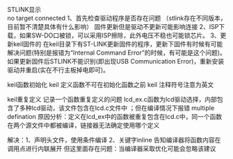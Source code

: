 STLINK显示  
 no target connected
 1、首先检查驱动程序是否存在问题 
 （stlink存在不同版本，目前暂不清楚具体有什么影响）
   固件更新但是驱动不更新可能影响连接
 2、ISP下载，如果SW-DO口被锁，可以采用ISP擦除，此外电压不稳也可能锁芯片。
 3、更新keil固件的
 在keil目录下有ST-LINK更新固件的程序，更新下固件有时候有可能解决问题(特别是报错为“Internal Command Error”的时候，有可能是这个问题)。如果更新固件后STLINK不能识别(即出现USB Communication Error)，重新安装驱动并重启(实在不行主板掉电即可)。

keil函数初始化
 keil 定义函数不可在初始化函数之前 
 keil 注释符号注意为英文

keil重复定义
	记录一个函数重复定义的问题 
 lcd_ex.c函数为lcd驱动选择，内部包含了多种lcd驱动，该文件包含在lcd.c文件中 ；但在编译情况下报错 multiple defination 
 原因分析：定义在lcd_ex中的函数被重复包含在lcd.c中，同一个函数在两个源文件中都被编译，链接器无法确定使用哪个定义

 解决：1、声明头文件，使用条件编译
		  2、关键字inline 告知编译器将函数内容在调用点进行内联展开
			  但这里面存在问题：当编译器采取优化可能会忽略该建议